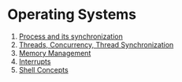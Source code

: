 # Operating Systems

1. [Process and its synchronization](process.md)
2. [Threads, Concurrency, Thread Synchronization](threads_and_concurrency.md)
3. [Memory Management](memory_management.md)
4. [Interrupts](interrupts.md)
5. [Shell Concepts]()